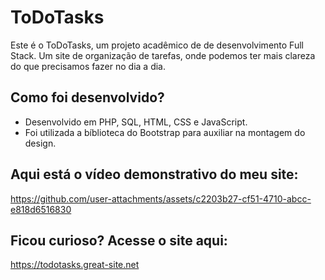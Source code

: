 # ToDoTasks
Este é o ToDoTasks, um projeto acadêmico de de desenvolvimento Full Stack. Um site de organização de tarefas, onde podemos ter mais clareza do que precisamos fazer no dia a dia.

## Como foi desenvolvido?
- Desenvolvido em PHP, SQL, HTML, CSS e JavaScript.
- Foi utilizada a bíblioteca do Bootstrap para auxiliar na montagem do design.

## Aqui está o vídeo demonstrativo do meu site:

https://github.com/user-attachments/assets/c2203b27-cf51-4710-abcc-e818d6516830

## Ficou curioso? Acesse o site aqui:
https://todotasks.great-site.net

